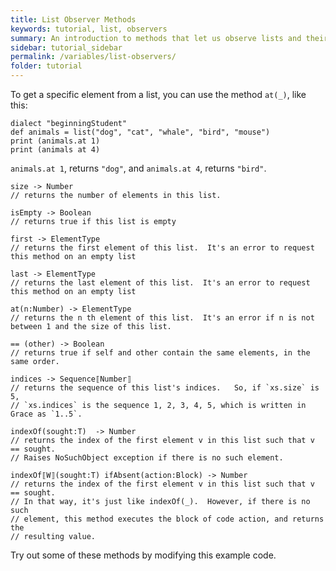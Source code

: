 ```yaml
---
title: List Observer Methods
keywords: tutorial, list, observers
summary: An introduction to methods that let us observe lists and their elements
sidebar: tutorial_sidebar
permalink: /variables/list-observers/
folder: tutorial
---
```




To get a specific element from a list, you
can use the method `at(_)`, like this:

```
dialect "beginningStudent"
def animals = list("dog", "cat", "whale", "bird", "mouse")
print (animals.at 1)
print (animals at 4)

```
`animals.at 1`, returns `"dog"`, and
`animals.at 4`, returns `"bird"`.

```
size -> Number
// returns the number of elements in this list.

isEmpty -> Boolean
// returns true if this list is empty

first -> ElementType
// returns the first element of this list.  It's an error to request this method on an empty list

last -> ElementType
// returns the last element of this list.  It's an error to request this method on an empty list

at(n:Number) -> ElementType
// returns the n th element of this list.  It's an error if n is not between 1 and the size of this list. 

== (other) -> Boolean
// returns true if self and other contain the same elements, in the same order.

indices -> Sequence⟦Number⟧
// returns the sequence of this list's indices.   So, if `xs.size` is 5, 
// `xs.indices` is the sequence 1, 2, 3, 4, 5, which is written in Grace as `1..5`.

indexOf(sought:T)  -> Number
// returns the index of the first element v in this list such that v == sought.
// Raises NoSuchObject exception if there is no such element.

indexOf⟦W⟧(sought:T) ifAbsent(action:Block) -> Number
// returns the index of the first element v in this list such that v == sought.
// In that way, it's just like indexOf(_).  However, if there is no such
// element, this method executes the block of code action, and returns the
// resulting value.
```

Try out some of these methods by modifying this example code.
<object id="example-1" data="{{site.editor}}?lists" width="100%" height="550px"> </object>
